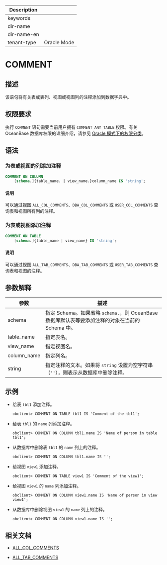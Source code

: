 | Description   |                 |
|---------------|-----------------|
| keywords      |                 |
| dir-name      |                 |
| dir-name-en   |                 |
| tenant-type   | Oracle Mode     |

# COMMENT

## 描述

该语句将有关表或表列、视图或视图列的注释添加到数据字典中。

## 权限要求

执行 `COMMENT` 语句需要当前用户拥有 `COMMENT ANY TABLE` 权限。有关 OceanBase 数据库权限的详细介绍，请参见 [Oracle 模式下的权限分类](../../../../../../600.manage/500.security-and-permissions/300.access-control/200.user-and-permission/300.permission-of-oracle-mode/000.permission-classification-of-oracle-mode.md)。

## 语法

### 为表或视图的列添加注释

```sql
COMMENT ON COLUMN
    [schema.]{table_name. | view_name.}column_name IS 'string';
```

<main id="notice" type='explain'>
  <h4>说明</h4>
  <p>可以通过视图 <code>ALL_COL_COMMENTS</code>、<code>DBA_COL_COMMENTS</code> 或 <code>USER_COL_COMMENTS</code> 查询表和视图所有列的注释。</p>
</main>

### 为表或视图添加注释

```sql
COMMENT ON TABLE
    [schema.]{table_name | view_name} IS 'string';
```

<main id="notice" type='explain'>
  <h4>说明</h4>
  <p>可以通过视图 <code>ALL_TAB_COMMENTS</code>、<code>DBA_TAB_COMMENTS</code> 或 <code>USER_TAB_COMMENTS</code> 查询表和视图的注释。</p>
</main>

## 参数解释

|     参数    |   描述  |
|-------------|--------|
| schema      | 指定 Schema。如果省略 `schema.`，则 OceanBase 数据库默认表等要添加注释的对象在当前的 Schema 中。|
| table_name  | 指定表名。|
| view_name   | 指定视图名。|
| column_name | 指定列名。|
| string      | 指定注释的文本。如果将 `string` 设置为空字符串（`''`），则表示从数据库中删除注释。|

## 示例

* 给表 `tbl1` 添加注释。

  ```shell
  obclient> COMMENT ON TABLE tbl1 IS 'Comment of the tbl1';
  ```

* 给表 `tbl1` 的 `name` 列添加注释。

  ```shell
  obclient> COMMENT ON COLUMN tbl1.name IS 'Name of person in table tbl1';
  ```
  
* 从数据库中删除表 `tbl1` 的 `name` 列上的注释。

  ```shell
  obclient> COMMENT ON COLUMN tbl1.name IS '';
  ```

* 给视图 `view1` 添加注释。

  ```shell
  obclient> COMMENT ON TABLE view1 IS 'Comment of the view1';
  ```

* 给视图 `view1` 的 `name` 列添加注释。

  ```shell
  obclient> COMMENT ON COLUMN view1.name IS 'Name of person in view view1';
  ```

* 从数据库中删除视图 `view1` 的 `name` 列上的注释。

  ```shell
  obclient> COMMENT ON COLUMN view1.name IS '';
  ```

## 相关文档

* [ALL_COL_COMMENTS](../../../../../700.system-views/500.system-view-of-oracle-mode/200.dictionary-view-of-oracle-mode/400.all_col_comments-of-oracle-mode.md)

* [ALL_TAB_COMMENTS](../../../../../700.system-views/500.system-view-of-oracle-mode/200.dictionary-view-of-oracle-mode/4900.all_tab_comments-of-oracle-mode.md)
